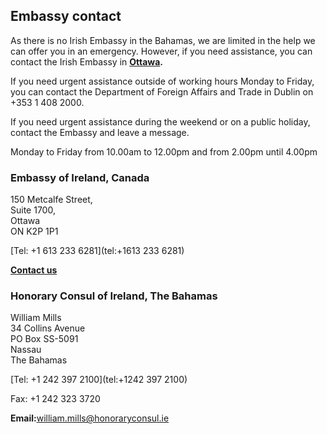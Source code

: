 ## Embassy contact

As there is no Irish Embassy in the Bahamas, we are limited in the help we can offer you in an emergency. However, if you need assistance, you can contact the Irish Embassy in [**Ottawa**](https://www.ireland.ie/en/canada/ottawa/)**.**

If you need urgent assistance outside of working hours Monday to Friday, you can contact the Department of Foreign Affairs and Trade in Dublin on +353 1 408 2000.

If you need urgent assistance during the weekend or on a public holiday, contact the Embassy and leave a message.

Monday to Friday from 10.00am to 12.00pm and from 2.00pm until 4.00pm

### Embassy of Ireland, Canada

150 Metcalfe Street,   
Suite 1700,   
Ottawa   
ON K2P 1P1

[Tel: +1 613 233 6281](tel:+1613 233 6281)

[**Contact us**](/en/canada/ottawa/contact/)

### Honorary Consul of Ireland, The Bahamas

William Mills   
34 Collins Avenue   
PO Box SS-5091   
Nassau   
The Bahamas

[Tel: +1 242 397 2100](tel:+1242 397 2100)

Fax: +1 242 323 3720

**Email:**[william.mills@honoraryconsul.ie](mailto:William.mills@honoraryconsul.ie)